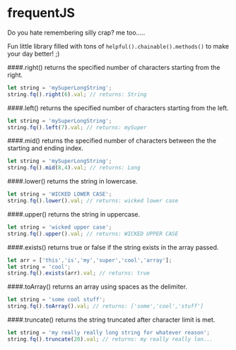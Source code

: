 # frequentJS
Do you hate remembering silly crap? me too.....

Fun little library filled with tons of `helpful().chainable().methods()` to make your day better! ;)

####.right()
returns the specified number of characters starting from the right.
```js
let string = 'mySuperLongString';
string.fq().right(6).val; // returns: String
```

####.left()
returns the specified number of characters starting from the left.
```js
let string = 'mySuperLongString';
string.fq().left(7).val; // returns: mySuper
```

####.mid()
returns the specified number of characters between the the starting and ending index.
```js
let string = 'mySuperLongString';
string.fq().mid(8,4).val; // returns: Long
```

####.lower()
returns the string in lowercase.
```js
let string = 'WICKED LOWER CASE';
string.fq().lower().val; // returns: wicked lower case
```

####.upper()
returns the string in uppercase.
```js
let string = 'wicked upper case';
string.fq().upper().val; // returns: WICKED UPPER CASE
```

####.exists()
returns true or false if the string exists in the array passed.
```js
let arr = ['this','is','my','super','cool','array'];
let string = 'cool';
string.fq().exists(arr).val; // returns: true
```

####.toArray()
returns an array using spaces as the delimiter.
```js
let string = 'some cool stuff';
string.fq().toArray().val; // returns: ['some','cool','stuff']
```

####.truncate()
returns the string truncated after character limit is met.
```js
let string = 'my really really long string for whatever reason';
string.fq().truncate(20).val; // returns: my really really lon...
```



